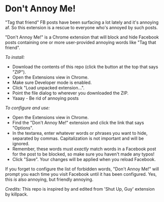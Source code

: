 Don't Annoy Me!
============

"Tag that friend" FB posts have been surfacing a lot lately and it's annoying af. So this extension is a rescue to everyone who's annoyed by such posts.

"Don't Annoy Me!" is a Chrome extension that will block and hide Facebook posts containing one or more user-provided annoying words like "Tag that friend".


_To install:_

- Download the contents of this repo (click the button at the top that says "ZIP").
- Open the Extensions view in Chrome.
- Make sure Developer mode is enabled.
- Click "Load unpacked extension...".
- Point the file dialog to wherever you downloaded the ZIP.
- Yaaay - Be rid of annoying posts

_To configure and use:_

- Open the Extensions view in Chrome.
- Find the "Don't Annoy Me!" extension and click the link that says "Options".
- In the textarea, enter whatever words or phrases you want to hide, separated by commas. Capitalization is not important and will be ignored.
- Remember, these words must *exactly* match words in a Facebook post for the post to be blocked, so make sure you haven't made any typos!
- Click "Save". Your changes will be applied when you reload Facebook.

If you forget to configure the list of forbidden words, "Don't Annoy Me!" will prompt you each time you visit Facebook until it has been configured. Yes, this *is* also annoying, but friendly annoying.


_Credits:_
This repo is inspired by and edited from 'Shut Up, Guy' extension by killpack.
